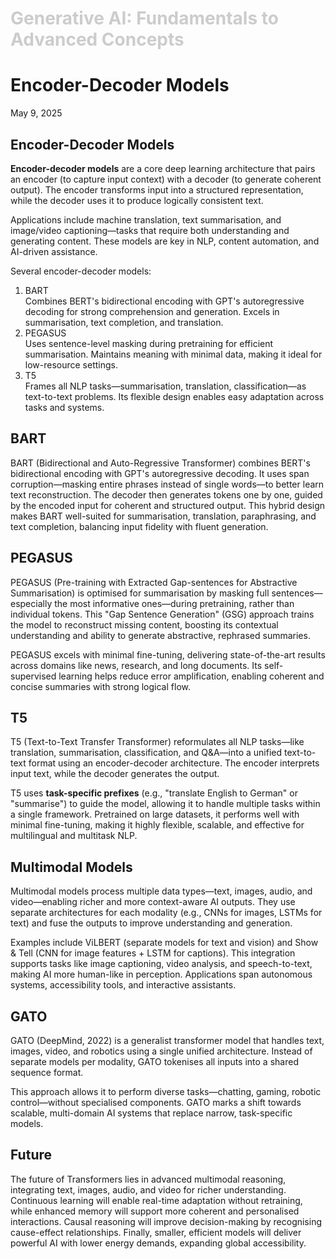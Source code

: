 <h1 style="color: #ccc">Generative AI: Fundamentals to Advanced Concepts</h1>

# Encoder-Decoder Models

May 9, 2025

## Encoder-Decoder Models

**Encoder-decoder models** are a core deep learning architecture that pairs an encoder (to capture input context) with a decoder (to generate coherent output). The encoder transforms input into a structured representation, while the decoder uses it to produce logically consistent text.

Applications include machine translation, text summarisation, and image/video captioning&mdash;tasks that require both understanding and generating content. These models are key in NLP, content automation, and AI-driven assistance.

Several encoder-decoder models:

1.  BART<br>
    Combines BERT's bidirectional encoding with GPT's autoregressive decoding for strong comprehension and generation. Excels in summarisation, text completion, and translation.
2.  PEGASUS<br>
    Uses sentence-level masking during pretraining for efficient summarisation. Maintains meaning with minimal data, making it ideal for low-resource settings.
3.  T5<br>
    Frames all NLP tasks&mdash;summarisation, translation, classification&mdash;as text-to-text problems. Its flexible design enables easy adaptation across tasks and systems.

## BART

BART (Bidirectional and Auto-Regressive Transformer) combines BERT's bidirectional encoding with GPT's autoregressive decoding. It uses span corruption&mdash;masking entire phrases instead of single words&mdash;to better learn text reconstruction. The decoder then generates tokens one by one, guided by the encoded input for coherent and structured output. This hybrid design makes BART well-suited for summarisation, translation, paraphrasing, and text completion, balancing input fidelity with fluent generation.

## PEGASUS

PEGASUS (Pre-training with Extracted Gap-sentences for Abstractive Summarisation) is optimised for summarisation by masking full sentences&mdash;especially the most informative ones&mdash;during pretraining, rather than individual tokens. This "Gap Sentence Generation" (GSG) approach trains the model to reconstruct missing content, boosting its contextual understanding and ability to generate abstractive, rephrased summaries.

PEGASUS excels with minimal fine-tuning, delivering state-of-the-art results across domains like news, research, and long documents. Its self-supervised learning helps reduce error amplification, enabling coherent and concise summaries with strong logical flow.

## T5

T5 (Text-to-Text Transfer Transformer) reformulates all NLP tasks&mdash;like translation, summarisation, classification, and Q&A&mdash;into a unified text-to-text format using an encoder-decoder architecture. The encoder interprets input text, while the decoder generates the output.

T5 uses **task-specific prefixes** (e.g., "translate English to German" or "summarise") to guide the model, allowing it to handle multiple tasks within a single framework. Pretrained on large datasets, it performs well with minimal fine-tuning, making it highly flexible, scalable, and effective for multilingual and multitask NLP.

## Multimodal Models

Multimodal models process multiple data types&mdash;text, images, audio, and video&mdash;enabling richer and more context-aware AI outputs. They use separate architectures for each modality (e.g., CNNs for images, LSTMs for text) and fuse the outputs to improve understanding and generation.

Examples include ViLBERT (separate models for text and vision) and Show & Tell (CNN for image features + LSTM for captions). This integration supports tasks like image captioning, video analysis, and speech-to-text, making AI more human-like in perception. Applications span autonomous systems, accessibility tools, and interactive assistants.

## GATO

GATO (DeepMind, 2022) is a generalist transformer model that handles text, images, video, and robotics using a single unified architecture. Instead of separate models per modality, GATO tokenises all inputs into a shared sequence format.

This approach allows it to perform diverse tasks&mdash;chatting, gaming, robotic control&mdash;without specialised components. GATO marks a shift towards scalable, multi-domain AI systems that replace narrow, task-specific models.

## Future

The future of Transformers lies in advanced multimodal reasoning, integrating text, images, audio, and video for richer understanding. Continuous learning will enable real-time adaptation without retraining, while enhanced memory will support more coherent and personalised interactions. Causal reasoning will improve decision-making by recognising cause-effect relationships. Finally, smaller, efficient models will deliver powerful AI with lower energy demands, expanding global accessibility.
